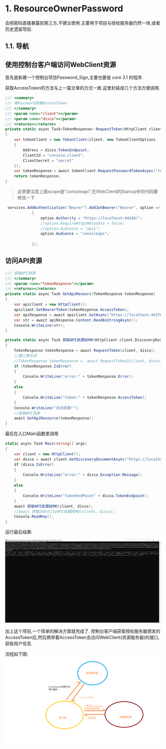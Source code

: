 # 1. ResourceOwnerPassword

会把密码直接暴露到第三方,不建议使用.主要用于项目与授权服务器仍然一体,或者历史遗留项目.

## 1.1. 导航

## 使用控制台客户端访问WebClient资源

首先是新建一个控制台项目Password_Sign,主要也要是 core 3.1 的程序.

获取AccessToken的方法与上一篇文章的方式一致.这里封装成几个方法方便调用.

```c#
/// <summary>
/// 用Password获取AccessToken
/// </summary>
/// <param name="client"></param>
/// <param name="disco"></param>
/// <returns></returns>
private static async Task<TokenResponse> RequestToken(HttpClient client, DiscoveryDocumentResponse disco)
{
    var tokenClient = new TokenClient(client, new TokenClientOptions
    {
        Address = disco.TokenEndpoint,
        ClientId = "console.client",
        ClientSecret = "secret"
    });
    var tokenResponse = await tokenClient.RequestPasswordTokenAsync("test1", "123456", "consoleapi");
    return tokenResponse;
}
```

> 这里要注意上面scope是"consoleapi",在WebClient的Startup中的代码要修改一下

```c#
 services.AddAuthentication("Bearer").AddJwtBearer("Bearer", option =>
            {
                option.Authority = "https://localhost:44348/";
                //option.RequireHttpsMetadata = false;
                //option.Audience = "api1";
                option.Audience = "consoleapi";

            });
```
## 访问API资源

```c#
/// 获取API资源
/// </summary>
/// <param name="tokenResponse"></param>
/// <returns></returns>
private static async Task GetApiResourc(TokenResponse tokenResponse)
{
    var apiclient = new HttpClient();
    apiclient.SetBearerToken(tokenResponse.AccessToken);
    var apiResponse = await apiclient.GetAsync("https://localhost:44370/access/getuserinfo");
    var str = await apiResponse.Content.ReadAsStringAsync();
    Console.WriteLine(str);
}
```

```c#
private static async Task 获取API资源DEMO(HttpClient client,DiscoveryDocumentResponse disco)
{
    TokenResponse tokenResponse = await RequestToken(client, disco);
    //第二种方式
    //TokenResponse tokenResponse =  await RequestToken2(client, disco);
    if (tokenResponse.IsError)
    {
        Console.WriteLine("error:" + tokenResponse.Error);
    }
    else
    {
        Console.WriteLine("token:" + tokenResponse.AccessToken);
    }
    Console.WriteLine("访问资源!");
    //获取API资源
    await GetApiResource(tokenResponse);
}
```

最后在入口Main函数里调用

```c#
static async Task Main(string[] args)
{
    var client = new HttpClient();
    var disco = await client.GetDiscoveryDocumentAsync("https://localhost:44348");
    if (disco.IsError)
    {
        Console.WriteLine("error:" + disco.Exception.Message);
    }
    else
    {
        Console.WriteLine("tokenEndPoint" + disco.TokenEndpoint);
    }
    await 获取API资源DEMO(client, disco);
    //await 获取IdentityAPI资源DEMO(client, disco);
    Console.ReadKey();
}
```

运行最后结果:

![看不到图片请close代码](./imgs/9_ConsoleClient.png)

加上这个项目,一个简单的解决方案就完成了.
控制台客户端获取授权服务器颁发的AccessToken后,然后携带着AccessToken去访问WebClient(资源服务器)的接口,获取用户信息.

流程如下图:
![看不到图片请close代码](./imgs/10_liucheng.png)
